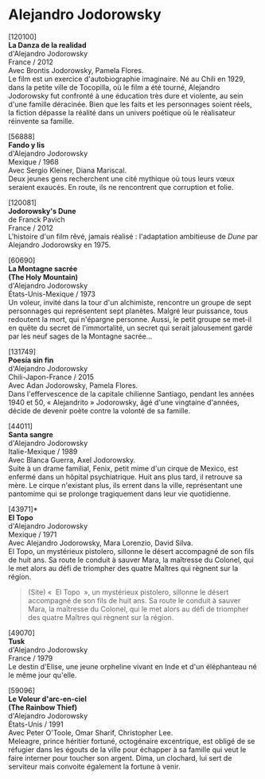 # Alejandro Jodorowsky

[120100]  
**La Danza de la realidad**  
d'Alejandro Jodorowsky  
France / 2012  
Avec Brontis Jodorowsky, Pamela Flores.  
Le film est un exercice d'autobiographie imaginaire. Né au Chili en 1929, dans la petite ville de Tocopilla, où le film a été tourné, Alejandro Jodorowsky fut confronté à une éducation très dure et violente, au sein d'une famille déracinée. Bien que les faits et les personnages soient réels, la fiction dépasse la réalité dans un univers poétique où le réalisateur réinvente sa famille.

[56888]  
**Fando y lis**  
d'Alejandro Jodorowsky  
Mexique / 1968  
Avec Sergio Kleiner, Diana Mariscal.  
Deux jeunes gens recherchent une cité mythique où tous leurs vœux seraient exaucés. En route, ils ne rencontrent que corruption et folie.

[120081]  
**Jodorowsky's Dune**  
de Franck Pavich  
France / 2012  
L'histoire d'un film rêvé, jamais réalisé : l'adaptation ambitieuse de _Dune_ par Alejandro Jodorowsky en 1975.

[60690]  
**La Montagne sacrée**  
**(The Holy Mountain)**  
d'Alejandro Jodorowsky  
États-Unis-Mexique / 1973  
Un voleur, invité dans la tour d'un alchimiste, rencontre un groupe de sept personnages qui représentent sept planètes. Malgré leur puissance, tous redoutent la mort, qui n'épargne personne. Aussi, le petit groupe se met-il en quête du secret de l'immortalité, un secret qui serait jalousement gardé par les neuf sages de la Montagne sacrée...

[131749]  
**Poesía sin fin**  
d'Alejandro Jodorowsky  
Chili-Japon-France / 2015  
Avec Adan Jodorowsky, Pamela Flores.  
Dans l'effervescence de la capitale chilienne Santiago, pendant les années 1940 et 50, « Alejandrito » Jodorowsky, âgé d'une vingtaine d'années, décide de devenir poète contre la volonté de sa famille.

[44011]  
**Santa sangre**  
d'Alejandro Jodorowsky  
Italie-Mexique / 1989  
Avec Blanca Guerra, Axel Jodorowsky.  
Suite à un drame familial, Fenix, petit mime d'un cirque de Mexico, est enfermé dans un hôpital psychiatrique. Huit ans plus tard, il retrouve sa mère. Le cirque n'existant plus, ils errent dans la ville, représentant une pantomime qui se prolonge tragiquement dans leur vie quotidienne.

[43971]*  
**El Topo**  
d'Alejandro Jodorowsky  
Mexique / 1971  
Avec Alejandro Jodorowsky, Mara Lorenzio, David Silva.  
El Topo, un mystérieux pistolero, sillonne le désert accompagné de son fils de huit ans. Sa route le conduit à sauver Mara, la maîtresse du Colonel, qui le met alors au défi de triompher des quatre Maîtres qui règnent sur la région.

> (Site) «  El Topo  », un mystérieux pistolero, sillonne le désert accompagné de son fils de huit ans. Sa route le conduit à sauver Mara, la maîtresse du Colonel, qui le met alors au défi de triompher des quatre Maîtres qui règnent sur la région.

[49070]  
**Tusk**  
d'Alejandro Jodorowsky  
France / 1979  
Le destin d'Elise, une jeune orpheline vivant en Inde et d'un éléphanteau né le même jour qu'elle.

[59096]  
**Le Voleur d'arc-en-ciel**  
**(The Rainbow Thief)**  
d'Alejandro Jodorowsky  
États-Unis / 1991  
Avec Peter O'Toole, Omar Sharif, Christopher Lee.  
Meleagre, prince héritier fortuné, octogénaire excentrique, est obligé de se réfugier dans les égouts de la ville pour échapper à sa famille qui veut le faire interner pour toucher son argent. Dima, un clochard, lui sert de serviteur mais convoite également la fortune à venir.

